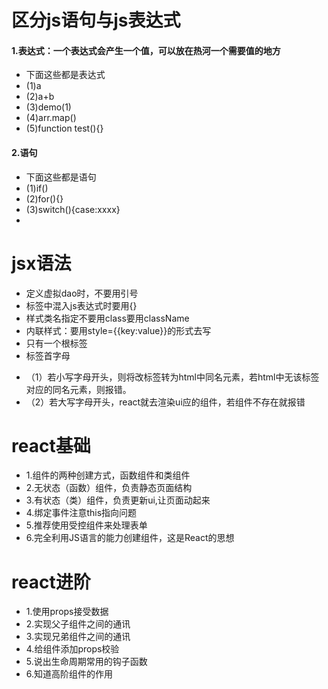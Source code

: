 # 区分js语句与js表达式
#### 1.表达式：一个表达式会产生一个值，可以放在热河一个需要值的地方
* 下面这些都是表达式
* (1)a
* (2)a+b
* (3)demo(1)
* (4)arr.map()
* (5)function test(){}
#### 2.语句
* 下面这些都是语句
* (1)if()
* (2)for(){}
* (3)switch(){case:xxxx}
*  
# jsx语法
* 定义虚拟dao时，不要用引号
* 标签中混入js表达式时要用{}
* 样式类名指定不要用class要用className
* 内联样式：要用style={{key:value}}的形式去写
* 只有一个根标签 
* 标签首字母
- （1）若小写字母开头，则将改标签转为html中同名元素，若html中无该标签对应的同名元素，则报错。
- （2）若大写字母开头，react就去渲染ui应的组件，若组件不存在就报错

# react基础
* 1.组件的两种创建方式，函数组件和类组件
* 2.无状态（函数）组件，负责静态页面结构
* 3.有状态（类）组件，负责更新ui,让页面动起来
* 4.绑定事件注意this指向问题
* 5.推荐使用受控组件来处理表单
* 6.完全利用JS语言的能力创建组件，这是React的思想
# react进阶
* 1.使用props接受数据
* 2.实现父子组件之间的通讯
* 3.实现兄弟组件之间的通讯
* 4.给组件添加props校验
* 5.说出生命周期常用的钩子函数
* 6.知道高阶组件的作用

